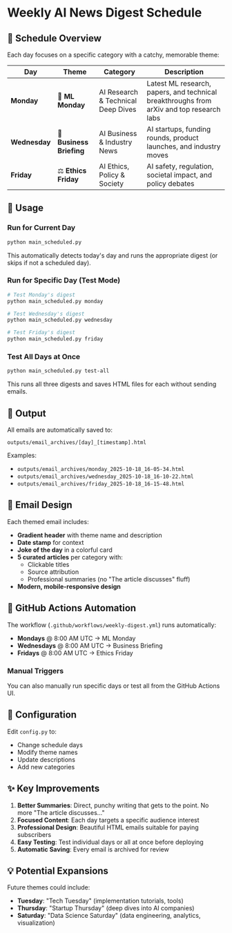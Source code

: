 # Weekly AI News Digest Schedule

## 📅 Schedule Overview

Each day focuses on a specific category with a catchy, memorable theme:

| Day | Theme | Category | Description |
|-----|-------|----------|-------------|
| **Monday** | 🤖 **ML Monday** | AI Research & Technical Deep Dives | Latest ML research, papers, and technical breakthroughs from arXiv and top research labs |
| **Wednesday** | 💼 **Business Briefing** | AI Business & Industry News | AI startups, funding rounds, product launches, and industry moves |
| **Friday** | ⚖️ **Ethics Friday** | AI Ethics, Policy & Society | AI safety, regulation, societal impact, and policy debates |

## 🚀 Usage

### Run for Current Day
```bash
python main_scheduled.py
```
This automatically detects today's day and runs the appropriate digest (or skips if not a scheduled day).

### Run for Specific Day (Test Mode)
```bash
# Test Monday's digest
python main_scheduled.py monday

# Test Wednesday's digest
python main_scheduled.py wednesday

# Test Friday's digest
python main_scheduled.py friday
```

### Test All Days at Once
```bash
python main_scheduled.py test-all
```
This runs all three digests and saves HTML files for each without sending emails.

## 📧 Output

All emails are automatically saved to:
```
outputs/email_archives/[day]_[timestamp].html
```

Examples:
- `outputs/email_archives/monday_2025-10-18_16-05-34.html`
- `outputs/email_archives/wednesday_2025-10-18_16-10-22.html`
- `outputs/email_archives/friday_2025-10-18_16-15-48.html`

## 🎨 Email Design

Each themed email includes:
- **Gradient header** with theme name and description
- **Date stamp** for context
- **Joke of the day** in a colorful card
- **5 curated articles** per category with:
  - Clickable titles
  - Source attribution
  - Professional summaries (no "The article discusses" fluff)
- **Modern, mobile-responsive design**

## 🤖 GitHub Actions Automation

The workflow (`.github/workflows/weekly-digest.yml`) runs automatically:
- **Mondays** @ 8:00 AM UTC → ML Monday
- **Wednesdays** @ 8:00 AM UTC → Business Briefing  
- **Fridays** @ 8:00 AM UTC → Ethics Friday

### Manual Triggers
You can also manually run specific days or test all from the GitHub Actions UI.

## 🔧 Configuration

Edit `config.py` to:
- Change schedule days
- Modify theme names
- Update descriptions
- Add new categories

## ✨ Key Improvements

1. **Better Summaries**: Direct, punchy writing that gets to the point. No more "The article discusses..."
2. **Focused Content**: Each day targets a specific audience interest
3. **Professional Design**: Beautiful HTML emails suitable for paying subscribers
4. **Easy Testing**: Test individual days or all at once before deploying
5. **Automatic Saving**: Every email is archived for review

## 💡 Potential Expansions

Future themes could include:
- **Tuesday**: "Tech Tuesday" (implementation tutorials, tools)
- **Thursday**: "Startup Thursday" (deep dives into AI companies)
- **Saturday**: "Data Science Saturday" (data engineering, analytics, visualization)

